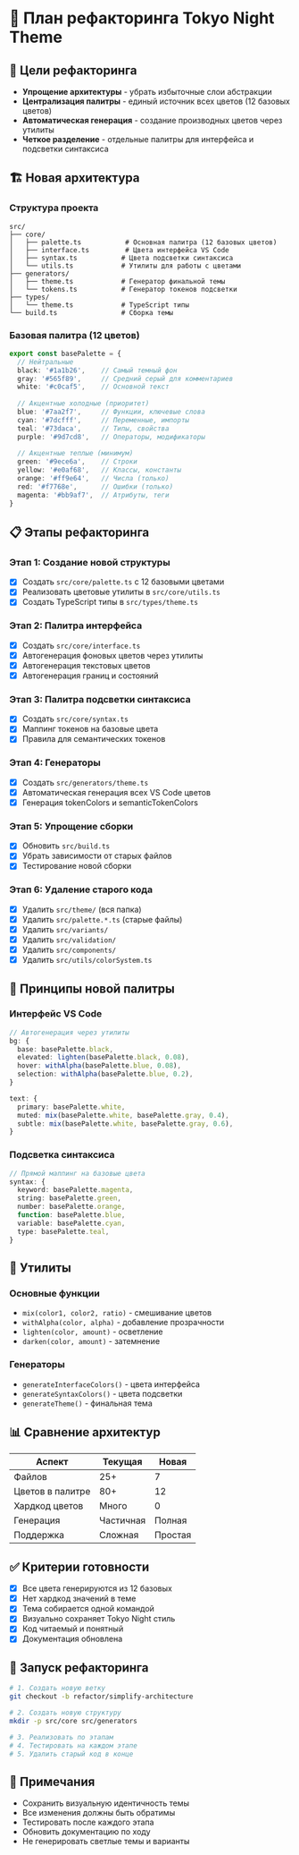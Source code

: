 # 🔄 План рефакторинга Tokyo Night Theme

## 🎯 Цели рефакторинга

- **Упрощение архитектуры** - убрать избыточные слои абстракции
- **Централизация палитры** - единый источник всех цветов (12 базовых цветов)
- **Автоматическая генерация** - создание производных цветов через утилиты
- **Четкое разделение** - отдельные палитры для интерфейса и подсветки синтаксиса

## 🏗️ Новая архитектура

### Структура проекта

```
src/
├── core/
│   ├── palette.ts           # Основная палитра (12 базовых цветов)
│   ├── interface.ts         # Цвета интерфейса VS Code
│   ├── syntax.ts           # Цвета подсветки синтаксиса
│   └── utils.ts            # Утилиты для работы с цветами
├── generators/
│   ├── theme.ts            # Генератор финальной темы
│   └── tokens.ts           # Генератор токенов подсветки
├── types/
│   └── theme.ts            # TypeScript типы
└── build.ts                # Сборка темы
```

### Базовая палитра (12 цветов)

```typescript
export const basePalette = {
  // Нейтральные
  black: '#1a1b26',    // Самый темный фон
  gray: '#565f89',     // Средний серый для комментариев
  white: '#c0caf5',    // Основной текст
  
  // Акцентные холодные (приоритет)
  blue: '#7aa2f7',     // Функции, ключевые слова
  cyan: '#7dcfff',     // Переменные, импорты
  teal: '#73daca',     // Типы, свойства
  purple: '#9d7cd8',   // Операторы, модификаторы
  
  // Акцентные теплые (минимум)
  green: '#9ece6a',    // Строки
  yellow: '#e0af68',   // Классы, константы
  orange: '#ff9e64',   // Числа (только)
  red: '#f7768e',      // Ошибки (только)
  magenta: '#bb9af7',  // Атрибуты, теги
}
```

## 📋 Этапы рефакторинга

### Этап 1: Создание новой структуры
- [x] Создать `src/core/palette.ts` с 12 базовыми цветами
- [x] Реализовать цветовые утилиты в `src/core/utils.ts`
- [x] Создать TypeScript типы в `src/types/theme.ts`

### Этап 2: Палитра интерфейса
- [x] Создать `src/core/interface.ts`
- [x] Автогенерация фоновых цветов через утилиты
- [x] Автогенерация текстовых цветов
- [x] Автогенерация границ и состояний

### Этап 3: Палитра подсветки синтаксиса
- [x] Создать `src/core/syntax.ts`
- [x] Маппинг токенов на базовые цвета
- [x] Правила для семантических токенов

### Этап 4: Генераторы
- [x] Создать `src/generators/theme.ts`
- [x] Автоматическая генерация всех VS Code цветов
- [x] Генерация tokenColors и semanticTokenColors

### Этап 5: Упрощение сборки
- [x] Обновить `src/build.ts`
- [x] Убрать зависимости от старых файлов
- [x] Тестирование новой сборки

### Этап 6: Удаление старого кода
- [x] Удалить `src/theme/` (вся папка)
- [x] Удалить `src/palette.*.ts` (старые файлы)
- [x] Удалить `src/variants/`
- [x] Удалить `src/validation/`
- [x] Удалить `src/components/`
- [x] Удалить `src/utils/colorSystem.ts`

## 🎨 Принципы новой палитры

### Интерфейс VS Code
```typescript
// Автогенерация через утилиты
bg: {
  base: basePalette.black,
  elevated: lighten(basePalette.black, 0.08),
  hover: withAlpha(basePalette.blue, 0.08),
  selection: withAlpha(basePalette.blue, 0.2),
}

text: {
  primary: basePalette.white,
  muted: mix(basePalette.white, basePalette.gray, 0.4),
  subtle: mix(basePalette.white, basePalette.gray, 0.6),
}
```

### Подсветка синтаксиса
```typescript
// Прямой маппинг на базовые цвета
syntax: {
  keyword: basePalette.magenta,
  string: basePalette.green,
  number: basePalette.orange,
  function: basePalette.blue,
  variable: basePalette.cyan,
  type: basePalette.teal,
}
```

## 🔧 Утилиты

### Основные функции
- `mix(color1, color2, ratio)` - смешивание цветов
- `withAlpha(color, alpha)` - добавление прозрачности
- `lighten(color, amount)` - осветление
- `darken(color, amount)` - затемнение

### Генераторы
- `generateInterfaceColors()` - цвета интерфейса
- `generateSyntaxColors()` - цвета подсветки
- `generateTheme()` - финальная тема

## 📊 Сравнение архитектур

| Аспект | Текущая | Новая |
|--------|---------|-------|
| Файлов | 25+ | 7 |
| Цветов в палитре | 80+ | 12 |
| Хардкод цветов | Много | 0 |
| Генерация | Частичная | Полная |
| Поддержка | Сложная | Простая |

## ✅ Критерии готовности

- [x] Все цвета генерируются из 12 базовых
- [x] Нет хардкод значений в теме
- [x] Тема собирается одной командой
- [x] Визуально сохраняет Tokyo Night стиль
- [x] Код читаемый и понятный
- [x] Документация обновлена

## 🚀 Запуск рефакторинга

```bash
# 1. Создать новую ветку
git checkout -b refactor/simplify-architecture

# 2. Создать новую структуру
mkdir -p src/core src/generators

# 3. Реализовать по этапам
# 4. Тестировать на каждом этапе
# 5. Удалить старый код в конце
```

## 📝 Примечания

- Сохранить визуальную идентичность темы
- Все изменения должны быть обратимы
- Тестировать после каждого этапа
- Обновить документацию по ходу
- Не генерировать светлые темы и варианты